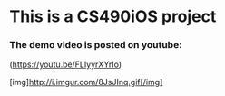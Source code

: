 # This is a CS490iOS project

### The demo video is posted on youtube:

(https://youtu.be/FLIyyrXYrIo)

[img]http://i.imgur.com/8JsJInq.gif[/img]
